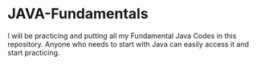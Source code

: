 # JAVA-Fundamentals

I will be practicing and putting all my Fundamental Java Codes in this repository. Anyone who needs to start with Java can easily access it and start practicing.

